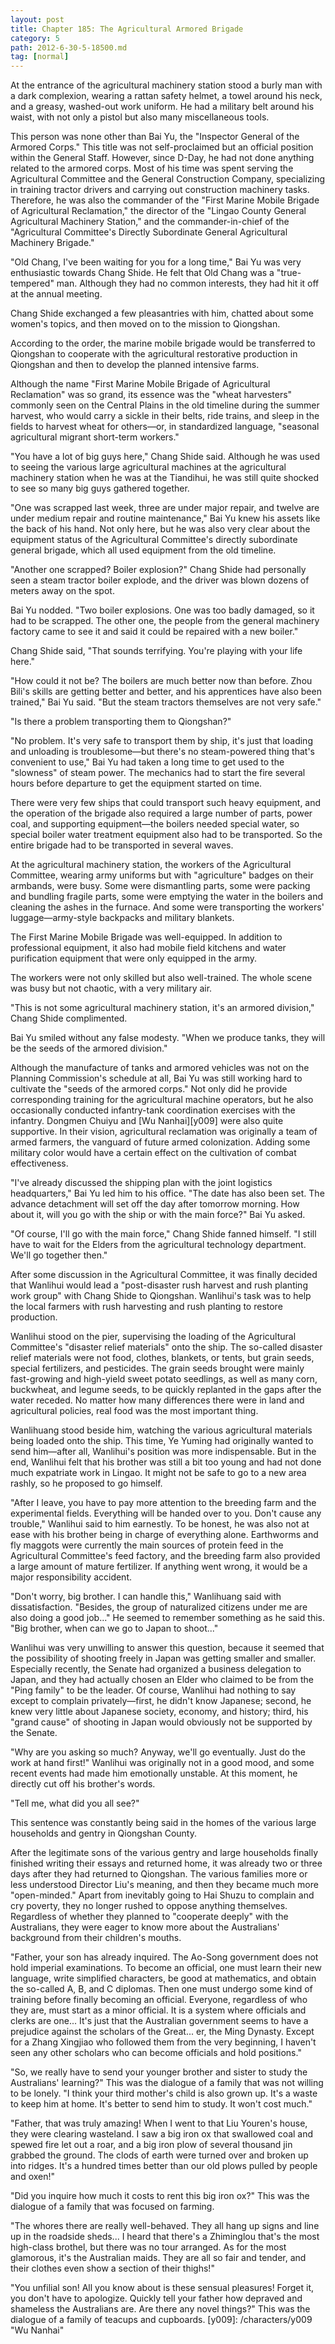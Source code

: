 ```yaml
---
layout: post
title: Chapter 185: The Agricultural Armored Brigade
category: 5
path: 2012-6-30-5-18500.md
tag: [normal]
---
```


At the entrance of the agricultural machinery station stood a burly man with a dark complexion, wearing a rattan safety helmet, a towel around his neck, and a greasy, washed-out work uniform. He had a military belt around his waist, with not only a pistol but also many miscellaneous tools.

This person was none other than Bai Yu, the "Inspector General of the Armored Corps." This title was not self-proclaimed but an official position within the General Staff. However, since D-Day, he had not done anything related to the armored corps. Most of his time was spent serving the Agricultural Committee and the General Construction Company, specializing in training tractor drivers and carrying out construction machinery tasks. Therefore, he was also the commander of the "First Marine Mobile Brigade of Agricultural Reclamation," the director of the "Lingao County General Agricultural Machinery Station," and the commander-in-chief of the "Agricultural Committee's Directly Subordinate General Agricultural Machinery Brigade."

"Old Chang, I've been waiting for you for a long time," Bai Yu was very enthusiastic towards Chang Shide. He felt that Old Chang was a "true-tempered" man. Although they had no common interests, they had hit it off at the annual meeting.

Chang Shide exchanged a few pleasantries with him, chatted about some women's topics, and then moved on to the mission to Qiongshan.

According to the order, the marine mobile brigade would be transferred to Qiongshan to cooperate with the agricultural restorative production in Qiongshan and then to develop the planned intensive farms.

Although the name "First Marine Mobile Brigade of Agricultural Reclamation" was so grand, its essence was the "wheat harvesters" commonly seen on the Central Plains in the old timeline during the summer harvest, who would carry a sickle in their belts, ride trains, and sleep in the fields to harvest wheat for others—or, in standardized language, "seasonal agricultural migrant short-term workers."

"You have a lot of big guys here," Chang Shide said. Although he was used to seeing the various large agricultural machines at the agricultural machinery station when he was at the Tiandihui, he was still quite shocked to see so many big guys gathered together.

"One was scrapped last week, three are under major repair, and twelve are under medium repair and routine maintenance," Bai Yu knew his assets like the back of his hand. Not only here, but he was also very clear about the equipment status of the Agricultural Committee's directly subordinate general brigade, which all used equipment from the old timeline.

"Another one scrapped? Boiler explosion?" Chang Shide had personally seen a steam tractor boiler explode, and the driver was blown dozens of meters away on the spot.

Bai Yu nodded. "Two boiler explosions. One was too badly damaged, so it had to be scrapped. The other one, the people from the general machinery factory came to see it and said it could be repaired with a new boiler."

Chang Shide said, "That sounds terrifying. You're playing with your life here."

"How could it not be? The boilers are much better now than before. Zhou Bili's skills are getting better and better, and his apprentices have also been trained," Bai Yu said. "But the steam tractors themselves are not very safe."

"Is there a problem transporting them to Qiongshan?"

"No problem. It's very safe to transport them by ship, it's just that loading and unloading is troublesome—but there's no steam-powered thing that's convenient to use," Bai Yu had taken a long time to get used to the "slowness" of steam power. The mechanics had to start the fire several hours before departure to get the equipment started on time.

There were very few ships that could transport such heavy equipment, and the operation of the brigade also required a large number of parts, power coal, and supporting equipment—the boilers needed special water, so special boiler water treatment equipment also had to be transported. So the entire brigade had to be transported in several waves.

At the agricultural machinery station, the workers of the Agricultural Committee, wearing army uniforms but with "agriculture" badges on their armbands, were busy. Some were dismantling parts, some were packing and bundling fragile parts, some were emptying the water in the boilers and cleaning the ashes in the furnace. And some were transporting the workers' luggage—army-style backpacks and military blankets.

The First Marine Mobile Brigade was well-equipped. In addition to professional equipment, it also had mobile field kitchens and water purification equipment that were only equipped in the army.

The workers were not only skilled but also well-trained. The whole scene was busy but not chaotic, with a very military air.

"This is not some agricultural machinery station, it's an armored division," Chang Shide complimented.

Bai Yu smiled without any false modesty. "When we produce tanks, they will be the seeds of the armored division."

Although the manufacture of tanks and armored vehicles was not on the Planning Commission's schedule at all, Bai Yu was still working hard to cultivate the "seeds of the armored corps." Not only did he provide corresponding training for the agricultural machine operators, but he also occasionally conducted infantry-tank coordination exercises with the infantry. Dongmen Chuiyu and [Wu Nanhai][y009] were also quite supportive. In their vision, agricultural reclamation was originally a team of armed farmers, the vanguard of future armed colonization. Adding some military color would have a certain effect on the cultivation of combat effectiveness.

"I've already discussed the shipping plan with the joint logistics headquarters," Bai Yu led him to his office. "The date has also been set. The advance detachment will set off the day after tomorrow morning. How about it, will you go with the ship or with the main force?" Bai Yu asked.

"Of course, I'll go with the main force," Chang Shide fanned himself. "I still have to wait for the Elders from the agricultural technology department. We'll go together then."

After some discussion in the Agricultural Committee, it was finally decided that Wanlihui would lead a "post-disaster rush harvest and rush planting work group" with Chang Shide to Qiongshan. Wanlihui's task was to help the local farmers with rush harvesting and rush planting to restore production.

Wanlihui stood on the pier, supervising the loading of the Agricultural Committee's "disaster relief materials" onto the ship. The so-called disaster relief materials were not food, clothes, blankets, or tents, but grain seeds, special fertilizers, and pesticides. The grain seeds brought were mainly fast-growing and high-yield sweet potato seedlings, as well as many corn, buckwheat, and legume seeds, to be quickly replanted in the gaps after the water receded. No matter how many differences there were in land and agricultural policies, real food was the most important thing.

Wanlihuang stood beside him, watching the various agricultural materials being loaded onto the ship. This time, Ye Yuming had originally wanted to send him—after all, Wanlihui's position was more indispensable. But in the end, Wanlihui felt that his brother was still a bit too young and had not done much expatriate work in Lingao. It might not be safe to go to a new area rashly, so he proposed to go himself.

"After I leave, you have to pay more attention to the breeding farm and the experimental fields. Everything will be handed over to you. Don't cause any trouble," Wanlihui said to him earnestly. To be honest, he was also not at ease with his brother being in charge of everything alone. Earthworms and fly maggots were currently the main sources of protein feed in the Agricultural Committee's feed factory, and the breeding farm also provided a large amount of mature fertilizer. If anything went wrong, it would be a major responsibility accident.

"Don't worry, big brother. I can handle this," Wanlihuang said with dissatisfaction. "Besides, the group of naturalized citizens under me are also doing a good job..." He seemed to remember something as he said this. "Big brother, when can we go to Japan to shoot..."

Wanlihui was very unwilling to answer this question, because it seemed that the possibility of shooting freely in Japan was getting smaller and smaller. Especially recently, the Senate had organized a business delegation to Japan, and they had actually chosen an Elder who claimed to be from the "Ping family" to be the leader. Of course, Wanlihui had nothing to say except to complain privately—first, he didn't know Japanese; second, he knew very little about Japanese society, economy, and history; third, his "grand cause" of shooting in Japan would obviously not be supported by the Senate.

"Why are you asking so much? Anyway, we'll go eventually. Just do the work at hand first!" Wanlihui was originally not in a good mood, and some recent events had made him emotionally unstable. At this moment, he directly cut off his brother's words.

"Tell me, what did you all see?"

This sentence was constantly being said in the homes of the various large households and gentry in Qiongshan County.

After the legitimate sons of the various gentry and large households finally finished writing their essays and returned home, it was already two or three days after they had returned to Qiongshan. The various families more or less understood Director Liu's meaning, and then they became much more "open-minded." Apart from inevitably going to Hai Shuzu to complain and cry poverty, they no longer rushed to oppose anything themselves. Regardless of whether they planned to "cooperate deeply" with the Australians, they were eager to know more about the Australians' background from their children's mouths.

"Father, your son has already inquired. The Ao-Song government does not hold imperial examinations. To become an official, one must learn their new language, write simplified characters, be good at mathematics, and obtain the so-called A, B, and C diplomas. Then one must undergo some kind of training before finally becoming an official. Everyone, regardless of who they are, must start as a minor official. It is a system where officials and clerks are one... It's just that the Australian government seems to have a prejudice against the scholars of the Great... er, the Ming Dynasty. Except for a Zhang Xingjiao who followed them from the very beginning, I haven't seen any other scholars who can become officials and hold positions."

"So, we really have to send your younger brother and sister to study the Australians' learning?" This was the dialogue of a family that was not willing to be lonely. "I think your third mother's child is also grown up. It's a waste to keep him at home. It's better to send him to study. It won't cost much."

"Father, that was truly amazing! When I went to that Liu Youren's house, they were clearing wasteland. I saw a big iron ox that swallowed coal and spewed fire let out a roar, and a big iron plow of several thousand jin grabbed the ground. The clods of earth were turned over and broken up into ridges. It's a hundred times better than our old plows pulled by people and oxen!"

"Did you inquire how much it costs to rent this big iron ox?" This was the dialogue of a family that was focused on farming.

"The whores there are really well-behaved. They all hang up signs and line up in the roadside sheds... I heard that there's a Zhiminglou that's the most high-class brothel, but there was no tour arranged. As for the most glamorous, it's the Australian maids. They are all so fair and tender, and their clothes even show a section of their thighs!"

"You unfilial son! All you know about is these sensual pleasures! Forget it, you don't have to apologize. Quickly tell your father how depraved and shameless the Australians are. Are there any novel things?" This was the dialogue of a family of teacups and cupboards.
[y009]: /characters/y009 "Wu Nanhai"